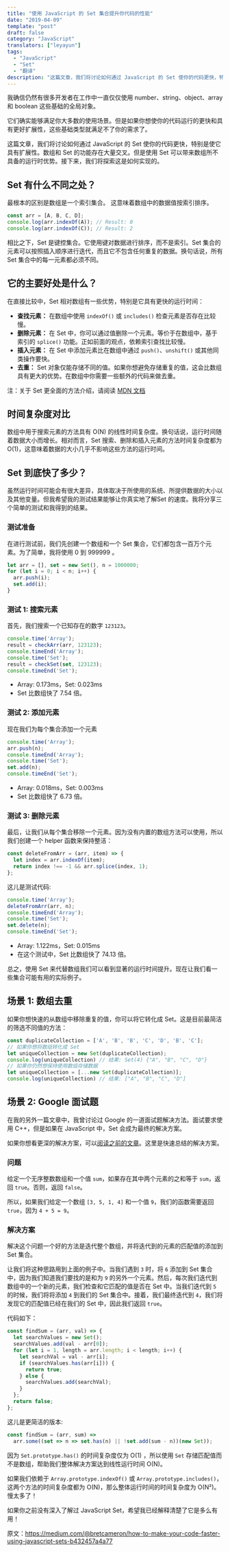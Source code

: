 ```yaml
---
title: "使用 JavaScript 的 Set 集合提升你代码的性能"
date: "2019-04-09"
template: "post"
draft: false
category: "JavaScript"
translators: ["leyayun"]
tags:
  - "JavaScript"
  - "Set"
  - "翻译"
description: "这篇文章，我们将讨论如何通过 JavaScript 的 Set 使你的代码更快，特别是使它具有扩展性。数组和 Set 的功能存在大量交叉。但是使用 Set 可以带来数组所不具备的运行时优势。接下来，我们将探索这是如何实现的。"
---
```

我确信仍然有很多开发者在工作中一直仅仅使用 number、string、object、array 和 boolean 这些基础的全局对象。

它们确实能够满足你大多数的使用场景。但是如果你想使你的代码运行的更快和具有更好扩展性，这些基础类型就满足不了你的需求了。

这篇文章，我们将讨论如何通过 JavaScript 的 Set 使你的代码更快，特别是使它具有扩展性。数组和 Set 的功能存在大量交叉。但是使用 Set 可以带来数组所不具备的运行时优势。接下来，我们将探索这是如何实现的。

## Set 有什么不同之处？
最根本的区别是数组是一个索引集合。 这意味着数组中的数据值按索引排序。

```js
const arr = [A, B, C, D];
console.log(arr.indexOf(A)); // Result: 0
console.log(arr.indexOf(C)); // Result: 2
```

相比之下，Set 是键控集合。它使用键对数据进行排序，而不是索引。Set 集合的元素可以按照插入顺序进行迭代，而且它不包含任何重复的数据。换句话说，所有 Set 集合中的每一元素都必须不同。


## 它的主要好处是什么？

在直接比较中，Set 相对数组有一些优势，特别是它具有更快的运行时间：

- **查找元素：** 在数组中使用 `indexOf()` 或 `includes()` 检查元素是否存在比较慢。
- **删除元素：** 在 Set 中，你可以通过值删除一个元素。等价于在数组中，基于索引的 `splice()` 功能。正如前面的观点，依赖索引查找比较慢。
- **插入元素：** 在 Set 中添加元素比在数组中通过 `push()`、`unshift()` 或其他同类操作要快。
- **去重：** Set 对象仅能存储不同的值。如果你想避免存储重复的值，这会比数组具有更大的优势。在数组中你需要一些额外的代码来做去重。

注：关于 Set 更全面的方法介绍，请阅读 [MDN 文档](https://developer.mozilla.org/en-US/docs/Web/JavaScript/Reference/Global_Objects/Set#Methods)

## 时间复杂度对比
数组中用于搜索元素的方法具有 O(N) 的线性时间复杂度。换句话说，运行时间随着数据大小而增长。相对而言，Set 搜索、删除和插入元素的方法时间复杂度都为 O(1)，这意味着数据的大小几乎不影响这些方法的运行时间。

## Set 到底快了多少？
虽然运行时间可能会有很大差异，具体取决于所使用的系统、所提供数据的大小以及其他变量。但我希望我的测试结果能够让你真实地了解Set 的速度。我将分享三个简单的测试和我得到的结果。

### 测试准备
在进行测试前，我们先创建一个数组和一个 Set 集合，它们都包含一百万个元素。为了简单，我将使用 0 到 999999 。

```js
let arr = [], set = new Set(), n = 1000000;
for (let i = 0; i < n; i++) {
  arr.push(i);
  set.add(i);
}
```

### 测试 1: 搜索元素

首先，我们搜索一个已知存在的数字 `123123`。

```js
console.time('Array'); 
result = checkArr(arr, 123123); 
console.timeEnd('Array');
console.time('Set'); 
result = checkSet(set, 123123); 
console.timeEnd('Set');
```

- Array: 0.173ms，Set: 0.023ms
- Set 比数组快了 7.54 倍。

### 测试 2: 添加元素

现在我们为每个集合添加一个元素

```js
console.time('Array'); 
arr.push(n);
console.timeEnd('Array');
console.time('Set'); 
set.add(n);
console.timeEnd('Set');
```

- Array: 0.018ms，Set: 0.003ms
- Set 比数组快了 6.73 倍。

### 测试 3: 删除元素

最后，让我们从每个集合移除一个元素。因为没有内置的数组方法可以使用，所以我们创建一个 helper 函数来保持整洁：

```js
const deleteFromArr = (arr, item) => {
  let index = arr.indexOf(item);
  return index !== -1 && arr.splice(index, 1);
};
```

这儿是测试代码:

```js
console.time('Array'); 
deleteFromArr(arr, n);
console.timeEnd('Array');
console.time('Set'); 
set.delete(n);
console.timeEnd('Set');
```

- Array: 1.122ms，Set: 0.015ms
- 在这个测试中，Set 比数组快了 74.13 倍。

总之，使用 Set 来代替数组我们可以看到显著的运行时间提升。现在让我们看一些集合可能有用的实际例子。

## 场景 1: 数组去重

如果你想快速的从数组中移除重复的值，你可以将它转化成 Set。这是目前最简洁的筛选不同值的方法：

```js
const duplicateCollection = ['A', 'B', 'B', 'C', 'D', 'B', 'C'];
// 如果你想将数组转化成 Set
let uniqueCollection = new Set(duplicateCollection);
console.log(uniqueCollection) // 结果: Set(4) {"A", "B", "C", "D"}
// 如果你仍然想保持使用数组存储数据
let uniqueCollection = [...new Set(duplicateCollection)];
console.log(uniqueCollection) // 结果: ["A", "B", "C", "D"]
```

## 场景 2: Google 面试题
在我的另外一篇文章中，我曾讨论过 Google 的一道面试题解决方法。面试要求使用 C++，但是如果在 JavaScript 中，Set 会成为最终的解决方案。

如果你想看更深的解决方案，可以[阅读之前的文章](https://medium.com/@bretcameron/4-ways-to-solve-a-google-interview-question-in-javascript-12e6eec87576)。这里是快速总结的解决方案。

### 问题
给定一个无序整数数组和一个值 `sum`，如果存在其中两个元素的之和等于 `sum`，返回 `true`。否则，返回 `false`。

所以，如果我们给定一个数组 `[3, 5, 1, 4]` 和一个值 `9`，我们的函数需要返回 `true`，因为 `4 + 5 = 9`。

### 解决方案
解决这个问题一个好的方法是迭代整个数组，并将迭代到的元素的匹配值的添加到 Set 集合。

让我们将这种思路用到上面的例子中。当我们遇到 `3` 时，将 `6` 添加到 Set 集合中，因为我们知道我们要找的是和为 `9` 的另外一个元素。然后，每次我们迭代到数组中的一个新的元素，我们检查和它匹配的值是否在 Set 中。当我们迭代到 `5` 的时候，我们将将添加 `4` 到我们的 Set 集合中。接着，我们最终迭代到 `4`，我们将发现它的匹配值已经在我们的 Set 中，因此我们返回 `true`。

代码如下：

```js
const findSum = (arr, val) => {
  let searchValues = new Set();
  searchValues.add(val - arr[0]);
  for (let i = 1, length = arr.length; i < length; i++) {
    let searchVal = val - arr[i];
    if (searchValues.has(arr[i])) {
      return true;
    } else {
      searchValues.add(searchVal);
    }
  };
  return false;
};
```

这儿是更简洁的版本:

```js
const findSum = (arr, sum) =>
  arr.some((set => n => set.has(n) || !set.add(sum - n))(new Set));
```

因为 `Set.prototype.has()` 的时间复杂度仅为 O(1) ，所以使用 `Set` 存储匹配值而不是数组，帮助我们整体解决方案达到线性运行时间 O(N)。

如果我们依赖于 `Array.prototype.indexOf()` 或 `Array.prototype.includes()`，这两个方法的时间复杂度都为 O(N)，那么整体运行时间的时间复杂度为 O(N²)。慢太多了！

如果你之前没有深入了解过 JavaScript Set，希望我已经解释清楚了它是多么有用！

原文：https://medium.com/@bretcameron/how-to-make-your-code-faster-using-javascript-sets-b432457a4a77